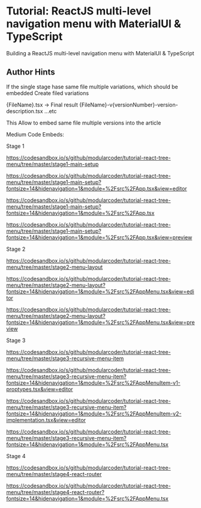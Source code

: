 # Tutorial: ReactJS multi-level navigation menu with MaterialUI & TypeScript

Building a ReactJS multi-level navigation menu with MaterialUI & TypeScript

## Author Hints

If the single stage hase same file multiple variations, which should be embedded Create filed variations

{FileName}.tsx -> Final result
{FileName}-v{versionNumber}-version-description.tsx
...etc

This Allow to embed same file multiple versions into the article

Medium Code Embeds:

Stage 1

https://codesandbox.io/s/github/modularcoder/tutorial-react-tree-menu/tree/master/stage1-main-setup

https://codesandbox.io/s/github/modularcoder/tutorial-react-tree-menu/tree/master/stage1-main-setup?fontsize=14&hidenavigation=1&module=%2Fsrc%2FApp.tsx&view=editor

https://codesandbox.io/s/github/modularcoder/tutorial-react-tree-menu/tree/master/stage1-main-setup?fontsize=14&hidenavigation=1&module=%2Fsrc%2FApp.tsx

https://codesandbox.io/s/github/modularcoder/tutorial-react-tree-menu/tree/master/stage1-main-setup?fontsize=14&hidenavigation=1&module=%2Fsrc%2FApp.tsx&view=preview

Stage 2

https://codesandbox.io/s/github/modularcoder/tutorial-react-tree-menu/tree/master/stage2-menu-layout

https://codesandbox.io/s/github/modularcoder/tutorial-react-tree-menu/tree/master/stage2-menu-layout?fontsize=14&hidenavigation=1&module=%2Fsrc%2FAppMenu.tsx&view=editor

https://codesandbox.io/s/github/modularcoder/tutorial-react-tree-menu/tree/master/stage2-menu-layout?fontsize=14&hidenavigation=1&module=%2Fsrc%2FAppMenu.tsx&view=preview

Stage 3

https://codesandbox.io/s/github/modularcoder/tutorial-react-tree-menu/tree/master/stage3-recursive-menu-item

https://codesandbox.io/s/github/modularcoder/tutorial-react-tree-menu/tree/master/stage3-recursive-menu-item?fontsize=14&hidenavigation=1&module=%2Fsrc%2FAppMenuItem-v1-proptypes.tsx&view=editor

https://codesandbox.io/s/github/modularcoder/tutorial-react-tree-menu/tree/master/stage3-recursive-menu-item?fontsize=14&hidenavigation=1&module=%2Fsrc%2FAppMenuItem-v2-implementation.tsx&view=editor

https://codesandbox.io/s/github/modularcoder/tutorial-react-tree-menu/tree/master/stage3-recursive-menu-item?fontsize=14&hidenavigation=1&module=%2Fsrc%2FAppMenu.tsx

Stage 4

https://codesandbox.io/s/github/modularcoder/tutorial-react-tree-menu/tree/master/stage4-react-router

https://codesandbox.io/s/github/modularcoder/tutorial-react-tree-menu/tree/master/stage4-react-router?fontsize=14&hidenavigation=1&module=%2Fsrc%2FAppMenu.tsx
